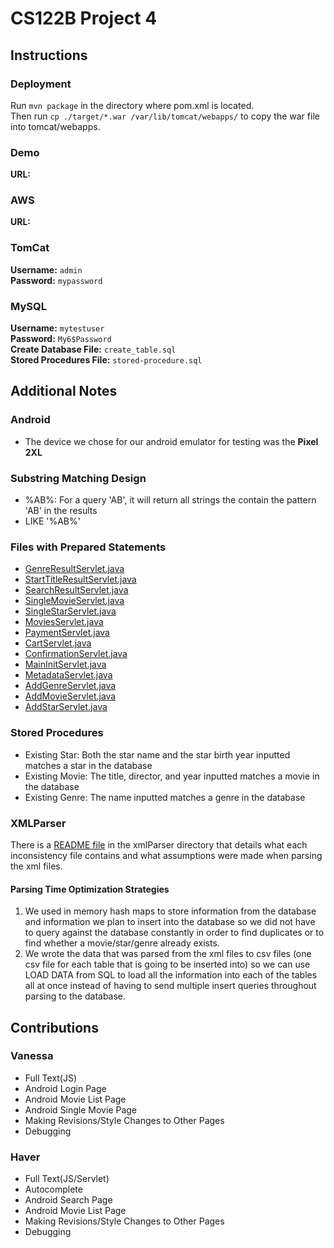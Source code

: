 # CS122B Project 4
## Instructions
### Deployment
Run `mvn package` in the directory where pom.xml is located.<br>Then run `cp ./target/*.war /var/lib/tomcat/webapps/` to copy the war file into tomcat/webapps.
### Demo
**URL:** 
### AWS
**URL:** 
### TomCat
**Username:** `admin`<br>**Password:** `mypassword`
### MySQL
**Username:** `mytestuser`<br>**Password:** `My6$Password`<br>**Create Database File:** `create_table.sql`<br>**Stored Procedures File:** `stored-procedure.sql`
## Additional Notes
### Android
  - The device we chose for our android emulator for testing was the **Pixel 2XL**
### Substring Matching Design
  - %AB%: For a query 'AB', it will return all strings the contain the pattern 'AB' in the results
  - LIKE '%AB%'
### Files with Prepared Statements
  - [GenreResultServlet.java](src/GenreResultServlet.java)
  - [StartTitleResultServlet.java](src/StartTitleResultServlet.java)
  - [SearchResultServlet.java](src/SearchResultServlet.java)
  - [SingleMovieServlet.java](src/SingleMovieServlet.java)
  - [SingleStarServlet.java](src/SingleStarServlet.java)
  - [MoviesServlet.java](src/MoviesServlet.java)
  - [PaymentServlet.java](src/PaymentServlet.java)
  - [CartServlet.java](src/CartServlet.java)
  - [ConfirmationServlet.java](src/ConfirmationServlet.java)
  - [MainInitServlet.java](src/MainInitServlet.java)
  - [MetadataServlet.java](src/MetadataServlet.java)
  - [AddGenreServlet.java](src/AddGenreServlet.java)
  - [AddMovieServlet.java](src/AddMovieServlet.java)
  - [AddStarServlet.java](src/AddStarServlet.java)
### Stored Procedures
  - Existing Star: Both the star name and the star birth year inputted matches a star in the database
  - Existing Movie: The title, director, and year inputted matches a movie in the database
  - Existing Genre: The name inputted matches a genre in the database
### XMLParser
There is a [README file](xmlParser/README.md) in the xmlParser directory that details what each inconsistency file contains and what assumptions were made when parsing the xml files.
#### Parsing Time Optimization Strategies
  1. We used in memory hash maps to store information from the database and information we plan to insert into the database so we did not have to query against the database constantly in order to find duplicates or to find whether a movie/star/genre already exists. 
  2. We wrote the data that was parsed from the xml files to csv files (one csv file for each table that is going to be inserted into) so we can use LOAD DATA from SQL to load all the information into each of the tables all at once instead of having to send multiple insert queries throughout parsing to the database. 
## Contributions
### Vanessa
  - Full Text(JS)
  - Android Login Page
  - Android Movie List Page
  - Android Single Movie Page
  - Making Revisions/Style Changes to Other Pages
  - Debugging
### Haver
  - Full Text(JS/Servlet)
  - Autocomplete
  - Android Search Page
  - Android Movie List Page
  - Making Revisions/Style Changes to Other Pages
  - Debugging

